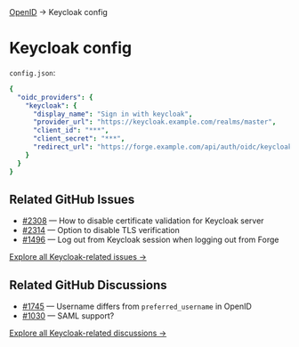 <div class="breadcrumbs">
    <a href="/administration-guide/openid">OpenID</a>
    → Keycloak config
</div>

# Keycloak config

`config.json`:

```yaml
{
  "oidc_providers": {
    "keycloak": {
      "display_name": "Sign in with keycloak",
      "provider_url": "https://keycloak.example.com/realms/master",
      "client_id": "***",
      "client_secret": "***",
      "redirect_url": "https://forge.example.com/api/auth/oidc/keycloak/redirect"
    }
  }
}
```


## Related GitHub Issues

* [#2308](https://github.com/forge/semaphore/issues/2308) — How to disable certificate validation for Keycloak server  
* [#2314](https://github.com/forge/semaphore/issues/2314) — Option to disable TLS verification  
* [#1496](https://github.com/forge/forge/issues/1496) — Log out from Keycloak session when logging out from Forge  

[Explore all Keycloak-related issues →](https://github.com/forge/semaphore/issues?q=is%3Aissue%20keycloak)

## Related GitHub Discussions

* [#1745](https://github.com/forge/semaphore/discussions/1745) — Username differs from `preferred_username` in OpenID
* [#1030](https://github.com/forge/semaphore/discussions/1030) &mdash; SAML support?

[Explore all Keycloak-related discussions →](https://github.com/forge/semaphore/discussions?discussions_q=keycloak)